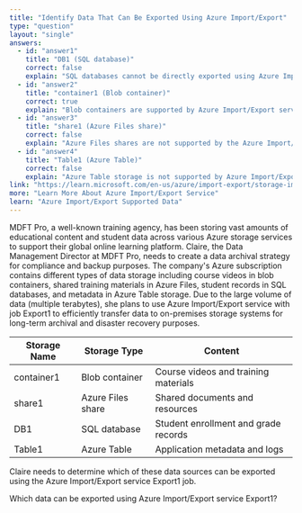 ```yaml
---
title: "Identify Data That Can Be Exported Using Azure Import/Export"
type: "question"
layout: "single"
answers:
  - id: "answer1"
    title: "DB1 (SQL database)"
    correct: false
    explain: "SQL databases cannot be directly exported using Azure Import/Export service. SQL databases require database-specific export methods like BACPAC files or SQL Server tools for data migration."
  - id: "answer2"
    title: "container1 (Blob container)"
    correct: true
    explain: "Blob containers are supported by Azure Import/Export service. You can export blob data from Azure Storage accounts to on-premises locations using physical drives, making this the correct choice for Export1."
  - id: "answer3"
    title: "share1 (Azure Files share)"
    correct: false
    explain: "Azure Files shares are not supported by the Azure Import/Export service. Azure Files uses SMB protocol and requires different methods for data transfer, such as AzCopy or Azure File Sync."
  - id: "answer4"
    title: "Table1 (Azure Table)"
    correct: false
    explain: "Azure Table storage is not supported by Azure Import/Export service. Table data uses a different storage format and requires specific tools like AzCopy or Azure Storage Explorer for data migration."
link: "https://learn.microsoft.com/en-us/azure/import-export/storage-import-export-service"
more: "Learn More About Azure Import/Export Service"
learn: "Azure Import/Export Supported Data"
---
```


MDFT Pro, a well-known training agency, has been storing vast amounts of educational content and student data across various Azure storage services to support their global online learning platform. Claire, the Data Management Director at MDFT Pro, needs to create a data archival strategy for compliance and backup purposes. The company's Azure subscription contains different types of data storage including course videos in blob containers, shared training materials in Azure Files, student records in SQL databases, and metadata in Azure Table storage. Due to the large volume of data (multiple terabytes), she plans to use Azure Import/Export service with job Export1 to efficiently transfer data to on-premises storage systems for long-term archival and disaster recovery purposes.

| Storage Name | Storage Type | Content |
|--------------|--------------|---------|
| container1 | Blob container | Course videos and training materials |
| share1 | Azure Files share | Shared documents and resources |
| DB1 | SQL database | Student enrollment and grade records |
| Table1 | Azure Table | Application metadata and logs |

Claire needs to determine which of these data sources can be exported using the Azure Import/Export service Export1 job.

Which data can be exported using Azure Import/Export service Export1?
